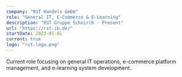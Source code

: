 ```yaml
---
company: "RST Handels GmbH"
role: "General IT, E-Commerce & E-Learning"
description: "RST Gruppe Schnirch · Present"
url: "https://rst-ib.de/"
startDate: 2023-01-01
current: true
logo: "rst-logo.png"
---
```


Current role focusing on general IT operations, e-commerce platform management, and e-learning system development.
